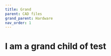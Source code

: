 ```yaml
---
title: Grand
parent: CAD files
grand_parent: Hardware
nav_order: 1
---
```


# I am a grand child of test
